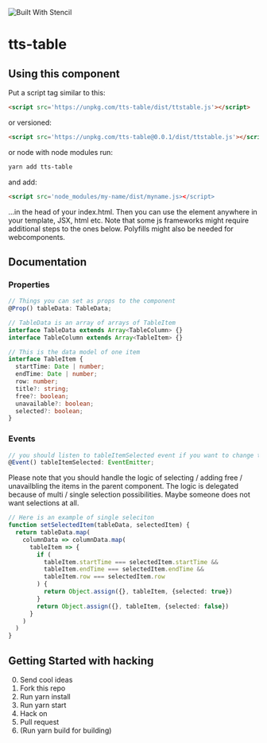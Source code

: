![Built With Stencil](https://img.shields.io/badge/-Built%20With%20Stencil-16161d.svg?logo=data%3Aimage%2Fsvg%2Bxml%3Bbase64%2CPD94bWwgdmVyc2lvbj0iMS4wIiBlbmNvZGluZz0idXRmLTgiPz4KPCEtLSBHZW5lcmF0b3I6IEFkb2JlIElsbHVzdHJhdG9yIDE5LjIuMSwgU1ZHIEV4cG9ydCBQbHVnLUluIC4gU1ZHIFZlcnNpb246IDYuMDAgQnVpbGQgMCkgIC0tPgo8c3ZnIHZlcnNpb249IjEuMSIgaWQ9IkxheWVyXzEiIHhtbG5zPSJodHRwOi8vd3d3LnczLm9yZy8yMDAwL3N2ZyIgeG1sbnM6eGxpbms9Imh0dHA6Ly93d3cudzMub3JnLzE5OTkveGxpbmsiIHg9IjBweCIgeT0iMHB4IgoJIHZpZXdCb3g9IjAgMCA1MTIgNTEyIiBzdHlsZT0iZW5hYmxlLWJhY2tncm91bmQ6bmV3IDAgMCA1MTIgNTEyOyIgeG1sOnNwYWNlPSJwcmVzZXJ2ZSI%2BCjxzdHlsZSB0eXBlPSJ0ZXh0L2NzcyI%2BCgkuc3Qwe2ZpbGw6I0ZGRkZGRjt9Cjwvc3R5bGU%2BCjxwYXRoIGNsYXNzPSJzdDAiIGQ9Ik00MjQuNywzNzMuOWMwLDM3LjYtNTUuMSw2OC42LTkyLjcsNjguNkgxODAuNGMtMzcuOSwwLTkyLjctMzAuNy05Mi43LTY4LjZ2LTMuNmgzMzYuOVYzNzMuOXoiLz4KPHBhdGggY2xhc3M9InN0MCIgZD0iTTQyNC43LDI5Mi4xSDE4MC40Yy0zNy42LDAtOTIuNy0zMS05Mi43LTY4LjZ2LTMuNkgzMzJjMzcuNiwwLDkyLjcsMzEsOTIuNyw2OC42VjI5Mi4xeiIvPgo8cGF0aCBjbGFzcz0ic3QwIiBkPSJNNDI0LjcsMTQxLjdIODcuN3YtMy42YzAtMzcuNiw1NC44LTY4LjYsOTIuNy02OC42SDMzMmMzNy45LDAsOTIuNywzMC43LDkyLjcsNjguNlYxNDEuN3oiLz4KPC9zdmc%2BCg%3D%3D&colorA=16161d&style=flat-square)

# tts-table

## Using this component

Put a script tag similar to this:

```html
<script src='https://unpkg.com/tts-table/dist/ttstable.js'></script>
```

or versioned:

```html
<script src='https://unpkg.com/tts-table@0.0.1/dist/ttstable.js'></script>
```

or node with node modules run:

```bash
yarn add tts-table
```

and add:

```html
<script src='node_modules/my-name/dist/myname.js></script>
```

...in the head of your index.html. Then you can use the element anywhere in your template, JSX, html etc.
Note that some js frameworks might require additional steps to the ones below.
Polyfills might also be needed for webcomponents.

## Documentation

### Properties

```ts
// Things you can set as props to the component
@Prop() tableData: TableData;

// TableData is an array of arrays of TableItem
interface TableData extends Array<TableColumn> {}
interface TableColumn extends Array<TableItem> {}

// This is the data model of one item
interface TableItem {
  startTime: Date | number;
  endTime: Date | number;
  row: number;
  title?: string;
  free?: boolean;
  unavailable?: boolean;
  selected?: boolean;
}
```

### Events

```ts
// you should listen to tableItemSelected event if you want to change the selected item.
@Event() tableItemSelected: EventEmitter;
```

Please note that you should handle the logic of selecting / adding free / unavailbling the items in the parent component. The logic is delegated because of multi / single selection possibilities. Maybe someone does not want selections at all.

```ts
// Here is an example of single seleciton
function setSelectedItem(tableData, selectedItem) {
  return tableData.map(
    columnData => columnData.map(
      tableItem => {
        if (
          tableItem.startTime === selectedItem.startTime &&
          tableItem.endTime === selectedItem.endTime &&
          tableItem.row === selectedItem.row
        ) {
          return Object.assign({}, tableItem, {selected: true})
        }
        return Object.assign({}, tableItem, {selected: false})
      }
    )
  )
}
```

## Getting Started with hacking

0. Send cool ideas
1. Fork this repo
2. Run yarn install
3. Run yarn start
4. Hack on
5. Pull request
6. (Run yarn build for building)
